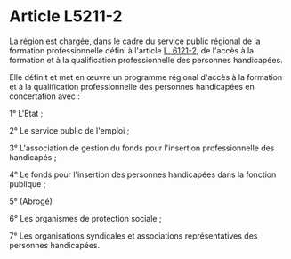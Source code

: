 # Article L5211-2

La région est chargée, dans le cadre du service public régional de la formation professionnelle défini à l'article [L. 6121-2][1], de l'accès à la formation et à la qualification professionnelle des personnes handicapées. 

Elle définit et met en œuvre un programme régional d'accès à la formation et à la qualification professionnelle des personnes handicapées en concertation avec : 

1° L'Etat ; 

2° Le service public de l'emploi ; 

3° L'association de gestion du fonds pour l'insertion professionnelle des handicapés ; 

4° Le fonds pour l'insertion des personnes handicapées dans la fonction publique ; 

5° (Abrogé) 

6° Les organismes de protection sociale ; 

7° Les organisations syndicales et associations représentatives des personnes handicapées.

 [1]: /affichCodeArticle.do?cidTexte=LEGITEXT000006072050&idArticle=LEGIARTI000006903983&dateTexte=&categorieLien=cid